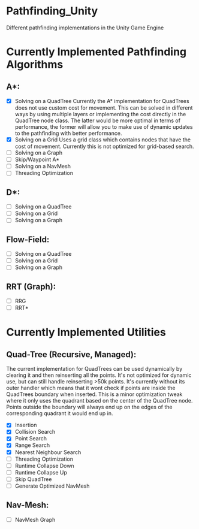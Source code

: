# Pathfinding_Unity
Different pathfinding implementations in the Unity Game Engine

# Currently Implemented Pathfinding Algorithms
## A*:
- [x] Solving on a QuadTree
Currently the A* implementation for QuadTrees does not use custom cost for movement. This can be solved in different ways by using multiple layers or implementing the cost directly in the QuadTree node class. The latter would be more optimal in terms of performance, the former will allow you to make use of dynamic updates to the pathfinding with better performance.
- [x] Solving on a Grid
Uses a grid class which contains nodes that have the cost of movement. Currently this is not optimized for grid-based search.
- [ ] Solving on a Graph
- [ ] Skip/Waypoint A*
- [ ] Solving on a NavMesh
- [ ] Threading Optimization
## D*:
- [ ] Solving on a QuadTree
- [ ] Solving on a Grid
- [ ] Solving on a Graph
## Flow-Field:
- [ ] Solving on a QuadTree
- [ ] Solving on a Grid
- [ ] Solving on a Graph
## RRT (Graph):
- [ ] RRG
- [ ] RRT*

# Currently Implemented Utilities
## Quad-Tree (Recursive, Managed):
The current implementation for QuadTrees can be used dynamically by clearing it and then reinserting all the points. It's not optimized for dynamic use, but can still handle reinserting >50k points.
It's currently without its outer handler which means that it wont check if points are inside the QuadTrees boundary when inserted. This is a minor optimization tweak where it only uses the quadrant based on the center of the QuadTree node. Points outside the boundary will always end up on the edges of the corresponding quadrant it would end up in.
- [x] Insertion
- [x] Collision Search
- [x] Point Search
- [x] Range Search
- [x] Nearest Neighbour Search
- [ ] Threading Optimization
- [ ] Runtime Collapse Down
- [ ] Runtime Collapse Up
- [ ] Skip QuadTree
- [ ] Generate Optimized NavMesh

## Nav-Mesh:
- [ ] NavMesh Graph
